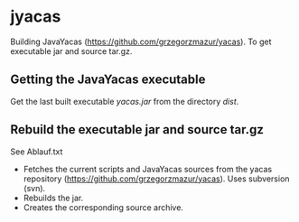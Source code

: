 # jyacas
Building JavaYacas (https://github.com/grzegorzmazur/yacas). To get executable jar and source tar.gz.

## Getting the JavaYacas executable ##
Get the last built executable *yacas.jar* from the directory *dist*.

## Rebuild the executable jar and source tar.gz ##
See Ablauf.txt

- Fetches the current scripts and JavaYacas sources from the yacas repository (https://github.com/grzegorzmazur/yacas). Uses subversion (svn).
- Rebuilds the jar.
- Creates the corresponding source archive.

